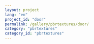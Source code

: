 ```yaml
---
layout: project
lang: "en"
project_id: "door"
permalink: /gallery/pbrtextures/door/
category: "pbrtextures"
category_id: "pbrtextures"
---
```

